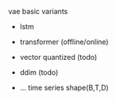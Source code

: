 vae basic variants

- lstm

- transformer (offline/online)

- vector quantized (todo)
- ddim (todo)
- ...
time series shape(B,T,D)
